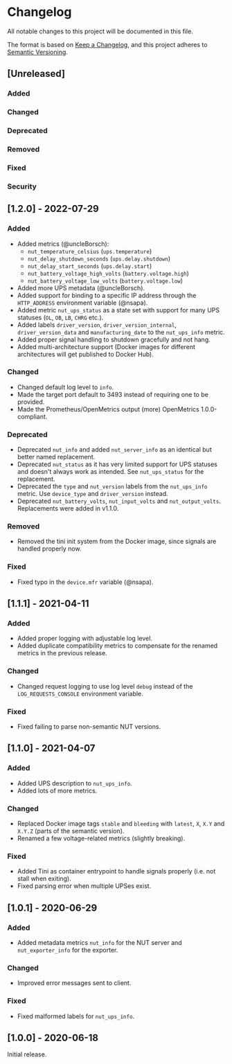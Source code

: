 # Changelog
All notable changes to this project will be documented in this file.

The format is based on [Keep a Changelog](https://keepachangelog.com/en/1.0.0/),
and this project adheres to [Semantic Versioning](https://semver.org/spec/v2.0.0.html).

## [Unreleased]

### Added

### Changed

### Deprecated

### Removed

### Fixed

### Security

## [1.2.0] - 2022-07-29

### Added

- Added metrics (@uncleBorsch):
    - `nut_temperature_celsius` (`ups.temperature`)
    - `nut_delay_shutdown_seconds` (`ups.delay.shutdown`)
    - `nut_delay_start_seconds` (`ups.delay.start`)
    - `nut_battery_voltage_high_volts` (`battery.voltage.high`)
    - `nut_battery_voltage_low_volts` (`battery.voltage.low`)
- Added more UPS metadata (@uncleBorsch).
- Added support for binding to a specific IP address through the `HTTP_ADDRESS` environment variable (@nsapa).
- Added metric `nut_ups_status` as a state set with support for many UPS statuses (`OL`, `OB`, `LB`, `CHRG` etc.).
- Added labels `driver_version`, `driver_version_internal`, `driver_version_data` and `manufacturing_date` to the `nut_ups_info` metric.
- Added proper signal handling to shutdown gracefully and not hang.
- Added multi-architecture support (Docker images for different architectures will get published to Docker Hub).

### Changed

- Changed default log level to `info`.
- Made the target port default to 3493 instead of requiring one to be provided.
- Made the Prometheus/OpenMetrics output (more) OpenMetrics 1.0.0-compliant.

### Deprecated

- Deprecated `nut_info` and added `nut_server_info` as an identical but better named replacement.
- Deprecated `nut_status` as it has very limited support for UPS statuses and doesn't always work as intended. See `nut_ups_status` for the replacement.
- Deprecated the `type` and `nut_version` labels from the `nut_ups_info` metric. Use `device_type` and `driver_version` instead.
- Deprecated `nut_battery_volts`, `nut_input_volts` and `nut_output_volts`. Replacements were added in v1.1.0.

### Removed

- Removed the tini init system from the Docker image, since signals are handled properly now.

### Fixed

- Fixed typo in the `device.mfr` variable (@nsapa).

## [1.1.1] - 2021-04-11

### Added

- Added proper logging with adjustable log level.
- Added duplicate compatibility metrics to compensate for the renamed metrics in the previous release.

### Changed

- Changed request logging to use log level `debug` instead of the `LOG_REQUESTS_CONSOLE` environment variable.

### Fixed

- Fixed failing to parse non-semantic NUT versions.

## [1.1.0] - 2021-04-07

### Added

- Added UPS description to `nut_ups_info`.
- Added lots of more metrics.

### Changed

- Replaced Docker image tags `stable` and `bleeding` with `latest`, `X`, `X.Y` and `X.Y.Z` (parts of the semantic version).
- Renamed a few voltage-related metrics (slightly breaking).

### Fixed

- Added Tini as container entrypoint to handle signals properly (i.e. not stall when exiting).
- Fixed parsing error when multiple UPSes exist.

## [1.0.1] - 2020-06-29

### Added

- Added metadata metrics `nut_info` for the NUT server and `nut_exporter_info` for the exporter.

### Changed

- Improved error messages sent to client.

### Fixed

- Fixed malformed labels for `nut_ups_info`.

## [1.0.0] - 2020-06-18

Initial release.
